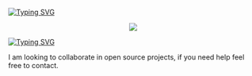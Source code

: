 

[![Typing SVG](https://readme-typing-svg.herokuapp.com?font=Fira+Code&size=50&pause=1000&center=true&repeat=false&width=1000&height=90&lines=Lead+Software+Engineer)](https://git.io/typing-svg)

<p align="center">
  <!-- Typing SVG by DenverCoder1 - https://github.com/DenverCoder1/readme-typing-svg -->
  <a href="https://github.com/DenverCoder1/readme-typing-svg">
    <img src="https://readme-typing-svg.demolab.com/?lines=I%20do%20open%20source&font=Fira%20Code&center=true&width=440&height=45&color=f75c7e&vCenter=true&pause=1000&size=22" /></a>
</p>

[![Typing SVG](https://readme-typing-svg.herokuapp.com?font=Fira+Code&weight=100&pause=500&color=47B143&center=true&multiline=true&width=1000&height=150&lines=Lead+engineer+with+many+years+of;experience+in+Mobile+development.;I+have+also+worked+as+team+lead;delivery+manager+and+Mobile+Architect)](https://git.io/typing-svg)

I am looking to collaborate in open source projects, if you need help feel free to contact.

<!--
**ankushkushwaha/ankushkushwaha** is a ✨ _special_ ✨ repository because its `README.md` (this file) appears on your GitHub profile.

Here are some ideas to get you started:

- 🔭 I’m currently working on ...
- 🌱 I’m currently learning ...
- 👯 I’m looking to collaborate on ...
- 🤔 I’m looking for help with ...
- 💬 Ask me about ...
- 📫 How to reach me: ...
- 😄 Pronouns: ...
- ⚡ Fun fact: ...
-->
